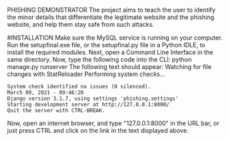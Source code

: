 PHISHING DEMONSTRATOR
The project aims to teach the user to identify the minor details that differentiate the legitimate website and the phishing website, and help them stay safe from such attacks.


#INSTALLATION
Make sure the MySQL service is running on your computer. 
Run the setupfinal.exe file, or the setupfinal.py file in a Python IDLE, to install the required modules.
Next, open a Command Line Interface in the same directory.
Now, type the following code into the CLI:
    python manage.py runserver
The following text should appear: 
    Watching for file changes with StatReloader
    Performing system checks...

    System check identified no issues (0 silenced).
    March 09, 2021 - 09:46:20
    Django version 3.1.7, using settings 'phishing.settings'
    Starting development server at http://127.0.0.1:8000/
    Quit the server with CTRL-BREAK.
Now, open an internet browser, and type "127.0.0.1:8000" in the URL bar, or just press CTRL and click on the link in the text displayed above.

